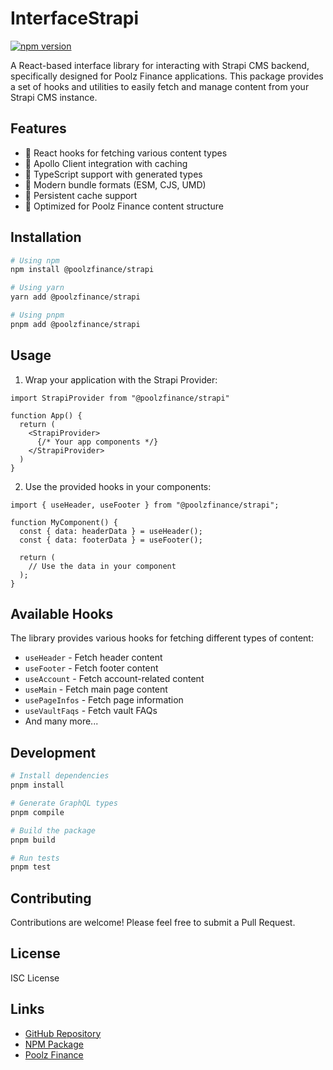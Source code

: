 # InterfaceStrapi

[![npm version](https://badge.fury.io/js/@poolzfinance%2Fstrapi.svg)](https://www.npmjs.com/package/@poolzfinance/strapi)

A React-based interface library for interacting with Strapi CMS backend, specifically designed for Poolz Finance applications. This package provides a set of hooks and utilities to easily fetch and manage content from your Strapi CMS instance.

## Features

- 🎣 React hooks for fetching various content types
- 🔄 Apollo Client integration with caching
- 📱 TypeScript support with generated types
- 🚀 Modern bundle formats (ESM, CJS, UMD)
- 💾 Persistent cache support
- 🎯 Optimized for Poolz Finance content structure

## Installation

```bash
# Using npm
npm install @poolzfinance/strapi

# Using yarn
yarn add @poolzfinance/strapi

# Using pnpm
pnpm add @poolzfinance/strapi
```

## Usage

1. Wrap your application with the Strapi Provider:

```tsx
import StrapiProvider from "@poolzfinance/strapi"

function App() {
  return (
    <StrapiProvider>
      {/* Your app components */}
    </StrapiProvider>
  )
}
```

2. Use the provided hooks in your components:

```tsx
import { useHeader, useFooter } from "@poolzfinance/strapi";

function MyComponent() {
  const { data: headerData } = useHeader();
  const { data: footerData } = useFooter();

  return (
    // Use the data in your component
  );
}
```

## Available Hooks

The library provides various hooks for fetching different types of content:

- `useHeader` - Fetch header content
- `useFooter` - Fetch footer content
- `useAccount` - Fetch account-related content
- `useMain` - Fetch main page content
- `usePageInfos` - Fetch page information
- `useVaultFaqs` - Fetch vault FAQs
- And many more...

## Development

```bash
# Install dependencies
pnpm install

# Generate GraphQL types
pnpm compile

# Build the package
pnpm build

# Run tests
pnpm test
```

## Contributing

Contributions are welcome! Please feel free to submit a Pull Request.

## License

ISC License

## Links

- [GitHub Repository](https://github.com/The-Poolz/InterfaceStrapi)
- [NPM Package](https://www.npmjs.com/package/@poolzfinance/strapi)
- [Poolz Finance](https://poolz.finance/)
